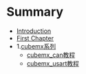 # Summary

* [Introduction](README.md)
* [First Chapter](chapter1.md)
* 1.[cubemx系列](/cubemx/README.md)
  * [cubemx\_can教程](///cubemx/cubemxcan.md)
  * [cubemx\_usart教程](/cubemx/cubemxusart.md)



